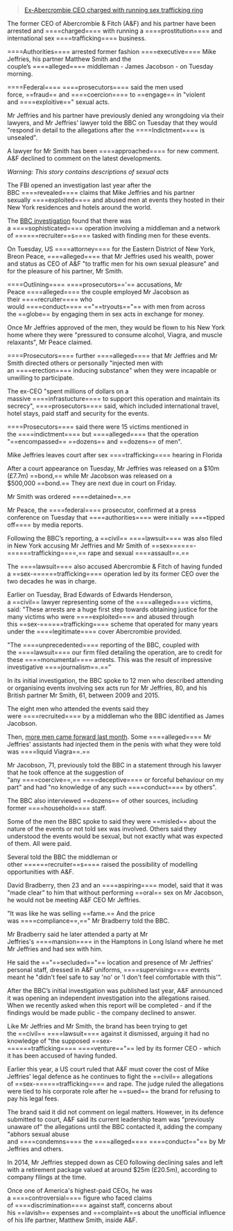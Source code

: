 

> [Ex-Abercrombie CEO charged with running sex trafficking ring](https://www.bbc.com/news/articles/cgj4j05wy31o)


The former CEO of Abercrombie & Fitch (A&F) and his partner have been arrested and ====charged==== with running a ====prostitution==== and international sex ====trafficking==== business.

====Authorities==== arrested former fashion ====executive==== Mike Jeffries, his partner Matthew Smith and the couple’s ====alleged==== middleman - James Jacobson - on Tuesday morning.

====Federal==== ====prosecutors==== said the men used force, ==fraud== and ====coercion==== to ==engage== in "violent and ====exploitive==" sexual acts.

Mr Jeffries and his partner have previously denied any wrongdoing via their lawyers, and Mr Jeffries' lawyer told the BBC on Tuesday that they would "respond in detail to the allegations after the ====Indictment==== is unsealed".

A lawyer for Mr Smith has been ====approached==== for new comment. A&F declined to comment on the latest developments.

_Warning: This story contains descriptions of sexual acts_

The FBI opened an investigation last year after the BBC ====revealed==== claims that Mike Jeffries and his partner sexually ====exploited==== and abused men at events they hosted in their New York residences and hotels around the world.

The [BBC investigation](https://www.bbc.co.uk/news/articles/cj9l9dlgpmno) found that there was a ====sophisticated==== operation involving a middleman and a network of ======recruiter==s==== tasked with finding men for these events.

On Tuesday, US ====attorney==== for the Eastern District of New York, Breon Peace, ====alleged==== that Mr Jeffries used his wealth, power and status as CEO of A&F "to traffic men for his own sexual pleasure" and for the pleasure of his partner, Mr Smith.

====Outlining==== ====prosecutors=='== accusations, Mr Peace ====alleged==== the couple employed Mr Jacobson as their ====recruiter==== who would ====conduct==== =="==tryouts=="== with men from across the ==globe== by engaging them in sex acts in exchange for money.

Once Mr Jeffries approved of the men, they would be flown to his New York home where they were "pressured to consume alcohol, Viagra, and muscle relaxants", Mr Peace claimed.

====Prosecutors==== further ====alleged==== that Mr Jeffries and Mr Smith directed others or personally "injected men with an ====erection==== inducing substance" when they were incapable or unwilling to participate.

The ex-CEO "spent millions of dollars on a massive ====infrastucture==== to support this operation and maintain its secrecy", ====prosecutors==== said, which included international travel, hotel stays, paid staff and security for the events.

====Prosecutors==== said there were 15 victims mentioned in the ====indictment==== but ====alleged==== that the operation "==encompassed== ==dozens== and ==dozens== of men".

Mike Jeffries leaves court after sex ====trafficking==== hearing in Florida

After a court appearance on Tuesday, Mr Jeffries was released on a $10m (£7.7m) ==bond,== while Mr Jacobson was released on a $500,000 ==bond.== They are next due in court on Friday.

Mr Smith was ordered ====detained==.==

Mr Peace, the ====federal==== prosecutor, confirmed at a press conference on Tuesday that ====authorities==== were initially ====tipped off==== by media reports.

Following the BBC’s reporting, a ==civil== ====lawsuit==== was also filed in New York accusing Mr Jeffries and Mr Smith of ==sex======-======trafficking====,== rape and sexual ====assault==.==

The ====lawsuit==== also accused Abercrombie & Fitch of having funded a ==sex-======trafficking==== operation led by its former CEO over the two decades he was in charge.

Earlier on Tuesday, Brad Edwards of Edwards Henderson, a ==civil== lawyer representing some of the ====alleged==== victims, said: "These arrests are a huge first step towards obtaining justice for the many victims who were ====exploited==== and abused through this ==sex-======trafficking==== scheme that operated for many years under the ====legitimate==== cover Abercrombie provided.

"The ====unprecedented==== reporting of the BBC, coupled with the ====lawsuit==== our firm filed detailing the operation, are to credit for these ====monumental==== arrests. This was the result of impressive investigative ====journalism==.==”

In its initial investigation, the BBC spoke to 12 men who described attending or organising events involving sex acts run for Mr Jeffries, 80, and his British partner Mr Smith, 61, between 2009 and 2015.

The eight men who attended the events said they were ====recruited==== by a middleman who the BBC identified as James Jacobson.

Then, [more men came forward last month](https://www.bbc.co.uk/news/articles/cj9l9dlgpmno). Some ====alleged==== Mr Jeffries' assistants had injected them in the penis with what they were told was ====liquid Viagra==.==

Mr Jacobson, 71, previously told the BBC in a statement through his lawyer that he took offence at the suggestion of "any ====coercive==,== ====deceptive==== or forceful behaviour on my part" and had "no knowledge of any such ====conduct==== by others".

The BBC also interviewed ==dozens== of other sources, including former ====household==== staff.

Some of the men the BBC spoke to said they were ==misled== about the nature of the events or not told sex was involved. Others said they understood the events would be sexual, but not exactly what was expected of them. All were paid.

Several told the BBC the middleman or other ======recruiter==s==== raised the possibility of modelling opportunities with A&F.

David Bradberry, then 23 and an ====aspiring==== model, said that it was "made clear" to him that without performing ==oral== sex on Mr Jacobson, he would not be meeting A&F CEO Mr Jeffries.

"It was like he was selling ==fame.== And the price was ====compliance==,==" Mr Bradberry told the BBC.

Mr Bradberry said he later attended a party at Mr Jeffries's ====mansion==== in the Hamptons in Long Island where he met Mr Jeffries and had sex with him.

He said the =="==secluded=="== location and presence of Mr Jeffries' personal staff, dressed in A&F uniforms, ====supervising==== events meant he "didn't feel safe to say 'no' or 'I don't feel comfortable with this'".

After the BBC’s initial investigation was published last year, A&F announced it was opening an independent investigation into the allegations raised. When we recently asked when this report will be completed - and if the findings would be made public - the company declined to answer.

Like Mr Jeffries and Mr Smith, the brand has been trying to get the ==civil== ====lawsuit==== against it dismissed, arguing it had no knowledge of "the supposed ==sex-======trafficking==== ====venture=="== led by its former CEO - which it has been accused of having funded.

Earlier this year, a US court ruled that A&F must cover the cost of Mike Jeffries' legal defence as he continues to fight the ==civil== allegations of ==sex-======trafficking==== and rape. The judge ruled the allegations were tied to his corporate role after he ==sued== the brand for refusing to pay his legal fees.

The brand said it did not comment on legal matters. However, in its defence submitted to court, A&F said its current leadership team was "previously unaware of" the allegations until the BBC contacted it, adding the company "abhors sexual abuse and ====condemns==== the ====alleged==== ====conduct=="== by Mr Jeffries and others.

In 2014, Mr Jeffries stepped down as CEO following declining sales and left with a retirement package valued at around $25m (£20.5m), according to company filings at the time.

Once one of America's highest-paid CEOs, he was a ====controversial==== figure who faced claims of ====discrimination==== against staff, concerns about his ==lavish== expenses and ==complaint==s about the unofficial influence of his life partner, Matthew Smith, inside A&F.